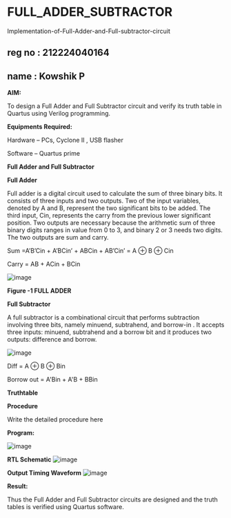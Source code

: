 # FULL_ADDER_SUBTRACTOR

Implementation-of-Full-Adder-and-Full-subtractor-circuit
## reg no : 212224040164
## name : Kowshik P

**AIM:**

To design a Full Adder and Full Subtractor circuit and verify its truth table in Quartus using Verilog programming.

**Equipments Required:**

Hardware – PCs, Cyclone II , USB flasher

Software – Quartus prime

**Full Adder and Full Subtractor**

**Full Adder**

Full adder is a digital circuit used to calculate the sum of three binary bits. It consists of three inputs and two outputs. Two of the input variables, denoted by A and B, represent the two significant bits to be added. The third input, Cin, represents the carry from the previous lower significant position. Two outputs are necessary because the arithmetic sum of three binary digits ranges in value from 0 to 3, and binary 2 or 3 needs two digits. The two outputs are sum and carry.

Sum =A’B’Cin + A’BCin’ + ABCin + AB’Cin’ = A ⊕ B ⊕ Cin 

Carry = AB + ACin + BCin

![image](https://github.com/naavaneetha/FULL_ADDER_SUBTRACTOR/assets/154305477/0f30ba51-5ffb-4198-845f-18e054f675e7)

**Figure -1 FULL ADDER**

**Full Subtractor**

A full subtractor is a combinational circuit that performs subtraction involving three bits, namely minuend, subtrahend, and borrow-in . It accepts three inputs: minuend, subtrahend and a borrow bit and it produces two outputs: difference and borrow.

![image](https://github.com/naavaneetha/FULL_ADDER_SUBTRACTOR/assets/154305477/02b24f51-ab51-4304-9ad6-7b81ffc1ead5)

Diff = A ⊕ B ⊕ Bin 

Borrow out = A'Bin + A'B + BBin

**Truthtable**

**Procedure**

Write the detailed procedure here

**Program:**

![image](https://github.com/user-attachments/assets/2a9b0709-02d6-4763-bdd2-5acffb315896)


**RTL Schematic**
![image](https://github.com/user-attachments/assets/fc6e6dc7-100a-45fd-a590-1ab5ca9db5b8)

**Output Timing Waveform**
![image](https://github.com/user-attachments/assets/de35f689-a110-48e5-a7a0-389f85ef4d1c)

**Result:**

Thus the Full Adder and Full Subtractor circuits are designed and the truth tables is verified using Quartus software.



